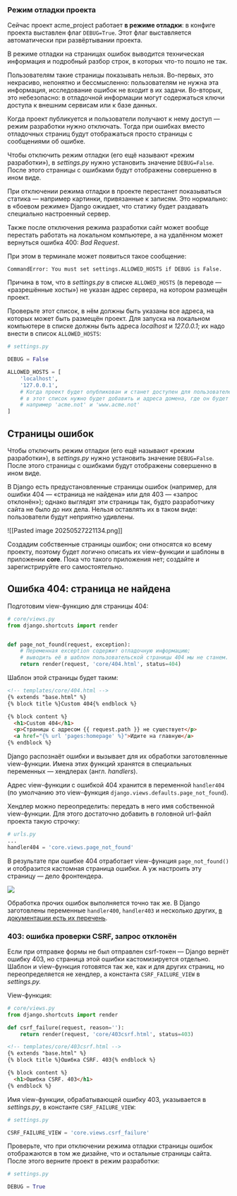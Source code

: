 
### Режим отладки проекта

Сейчас проект acme_project работает **в режиме отладки**: в конфиге проекта выставлен флаг `DEBUG=True`. Этот флаг выставляется автоматически при развёртывании проекта.

В режиме отладки на страницах ошибок выводится техническая информация и подробный разбор строк, в которых что-то пошло не так.

Пользователям такие страницы показывать нельзя. Во-первых, это некрасиво, непонятно и бессмысленно: пользователям не нужна эта информация, исследование ошибок не входит в их задачи. Во-вторых, это небезопасно: в отладочной информации могут содержаться ключи доступа к внешним сервисам или к базе данных.

Когда проект публикуется и пользователи получают к нему доступ — режим разработки нужно отключать. Тогда при ошибках вместо отладочных страниц будут отображаться просто страницы с сообщениями об ошибке.

Чтобы отключить режим отладки (его ещё называют «режим разработки»), в _settings.py_ нужно установить значение `DEBUG=False`. После этого страницы с ошибками будут отображены совершенно в ином виде.

При отключении режима отладки в проекте перестанет показываться статика — например картинки, привязанные к записям. Это нормально: в «боевом режиме» Django ожидает, что статику будет раздавать специально настроенный сервер.


Также после отключения режима разработки сайт может вообще перестать работать на локальном компьютере, а на удалённом может вернуться ошибка 400: _Bad Request_.

При этом в терминале может появиться такое сообщение:

```
CommandError: You must set settings.ALLOWED_HOSTS if DEBUG is False.
```


Причина в том, что в _settings.py_ в списке `ALLOWED_HOSTS` (в переводе — «разрешённые хосты») не указан адрес сервера, на котором размещён проект.

Проверьте этот список, в нём должны быть указаны все адреса, на которых может быть размещён проект. Для запуска на локальном компьютере в списке должны быть адреса _localhost_ и _127.0.0.1_; их надо внести в список `ALLOWED_HOSTS`:


```python
# settings.py

DEBUG = False

ALLOWED_HOSTS = [
    'localhost',
    '127.0.0.1',
    # Когда проект будет опубликован и станет доступен для пользователей,
    # в этот список нужно будет добавить и адреса домена, где он будет размещён,
    # например 'acme.not' и 'www.acme.not'
]
```


## Страницы ошибок

Чтобы отключить режим отладки (его ещё называют «режим разработки»), в _settings.py_ нужно установить значение `DEBUG=False`. После этого страницы с ошибками будут отображены совершенно в ином виде.

В Django есть предустановленные страницы ошибок (например, для ошибки 404 — «страница не найдена» или для 403 — «запрос отклонён»); однако выглядят эти страницы так, будто разработчику сайта не было до них дела. Нельзя оставлять их в таком виде: пользователи будут неприятно удивлены.


![[Pasted image 20250527221134.png]]


Создадим собственные страницы ошибок; они относятся ко всему проекту, поэтому будет логично описать их view-функции и шаблоны в приложении **core**. Пока что такого приложения нет; создайте и зарегистрируйте его самостоятельно.

## Ошибка 404: страница не найдена

Подготовим view-функцию для страницы 404:


```python
# core/views.py
from django.shortcuts import render


def page_not_found(request, exception):
    # Переменная exception содержит отладочную информацию; 
    # выводить её в шаблон пользовательской страницы 404 мы не станем.
    return render(request, 'core/404.html', status=404)
```


Шаблон этой страницы будет таким:

```html
<!-- templates/core/404.html -->
{% extends "base.html" %}
{% block title %}Custom 404{% endblock %}

{% block content %}
  <h1>Custom 404</h1>
  <p>Страницы с адресом {{ request.path }} не существует</p>
  <a href="{% url 'pages:homepage' %}">Идите на главную</a>
{% endblock %}
```


Django распознаёт ошибки и вызывает для их обработки заготовленные view-функции. Имена этих функций хранятся в специальных переменных — хендлерах (англ. _handlers_).

Адрес view-функции с ошибкой 404 хранится в переменной `handler404` (по умолчанию это view-функция `django.views.defaults.page_not_found`).

Хендлер можно переопределить: передать в него имя собственной view-функции. Для этого достаточно добавить в головной url-файл проекта такую строчку:


```python
# urls.py
...
handler404 = 'core.views.page_not_found'
```


В результате при ошибке 404 отработает view-функция `page_not_found()` и отобразится кастомная страница ошибки. А уж настроить эту страницу — дело фронтендера.

![](https://pictures.s3.yandex.net/resources/219_1682602469.png)

Обработка прочих ошибок выполняется точно так же. В Django заготовлены переменные `handler400`, `handler403` и несколько других, [в документации есть их перечень](https://docs.djangoproject.com/en/3.0/ref/urls/#handler400).

### 403: ошибка проверки CSRF, запрос отклонён

Если при отправке формы не был отправлен csrf-токен — Django вернёт ошибку 403, но страница этой ошибки кастомизируется отдельно. Шаблон и view-функция готовятся так же, как и для других страниц, но переопределяется не хендлер, а константа `CSRF_FAILURE_VIEW` в _settings.py._

View-функция:


```python
# core/views.py
from django.shortcuts import render

def csrf_failure(request, reason=''):
    return render(request, 'core/403csrf.html', status=403)
```


```html
<!-- templates/core/403csrf.html -->
{% extends "base.html" %}
{% block title %}Ошибка CSRF. 403{% endblock %}

{% block content %}
  <h1>Ошибка CSRF. 403</h1>
{% endblock %}
```

Имя view-функции, обрабатывающей ошибку 403, указывается в _settings.py_, в константе `CSRF_FAILURE_VIEW`:


```python
# settings.py

CSRF_FAILURE_VIEW = 'core.views.csrf_failure'
```


Проверьте, что при отключении режима отладки страницы ошибок отображаются в том же дизайне, что и остальные страницы сайта. После этого верните проект в режим разработки:


```python
# settings.py

DEBUG = True
```



